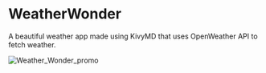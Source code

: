 # WeatherWonder
A beautiful weather app made using KivyMD that uses OpenWeather API to fetch weather.

![Weather_Wonder_promo](https://github.com/khanahmed22/WeatherWonder/assets/149488316/ffa24542-55c8-4f54-9c91-267fbd2bfa93)

